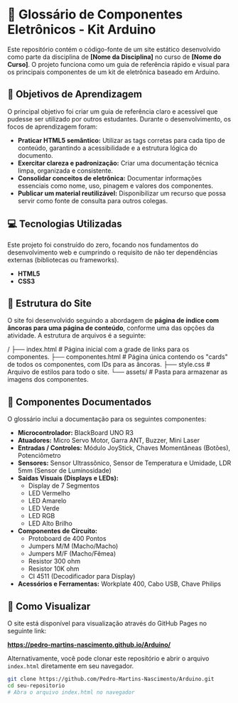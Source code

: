 # 🔌 Glossário de Componentes Eletrônicos - Kit Arduino

Este repositório contém o código-fonte de um site estático desenvolvido como parte da disciplina de **[Nome da Disciplina]** no curso de **[Nome do Curso]**. O projeto funciona como um guia de referência rápido e visual para os principais componentes de um kit de eletrônica baseado em Arduino.

## 🎯 Objetivos de Aprendizagem

O principal objetivo foi criar um guia de referência claro e acessível que pudesse ser utilizado por outros estudantes. Durante o desenvolvimento, os focos de aprendizagem foram:

-   **Praticar HTML5 semântico:** Utilizar as tags corretas para cada tipo de conteúdo, garantindo a acessibilidade e a estrutura lógica do documento.
-   **Exercitar clareza e padronização:** Criar uma documentação técnica limpa, organizada e consistente.
-   **Consolidar conceitos de eletrônica:** Documentar informações essenciais como nome, uso, pinagem e valores dos componentes.
-   **Publicar um material reutilizável:** Disponibilizar um recurso que possa servir como fonte de consulta para outros colegas.

## 💻 Tecnologias Utilizadas

Este projeto foi construído do zero, focando nos fundamentos do desenvolvimento web e cumprindo o requisito de não ter dependências externas (bibliotecas ou frameworks).

-   **HTML5**
-   **CSS3**

## 📂 Estrutura do Site

O site foi desenvolvido seguindo a abordagem de **página de índice com âncoras para uma página de conteúdo**, conforme uma das opções da atividade. A estrutura de arquivos é a seguinte:

/
├── index.html # Página inicial com a grade de links para os componentes.
├── componentes.html # Página única contendo os "cards" de todos os componentes, com IDs para as âncoras.
├── style.css # Arquivo de estilos para todo o site.
└── assets/ # Pasta para armazenar as imagens dos componentes.


## 📜 Componentes Documentados

O glossário inclui a documentação para os seguintes componentes:

-   **Microcontrolador:** BlackBoard UNO R3
-   **Atuadores:** Micro Servo Motor, Garra ANT, Buzzer, Mini Laser
-   **Entradas / Controles:** Módulo JoyStick, Chaves Momentâneas (Botões), Potenciômetro
-   **Sensores:** Sensor Ultrassônico, Sensor de Temperatura e Umidade, LDR 5mm (Sensor de Luminosidade)
-   **Saídas Visuais (Displays e LEDs):**
    -   Display de 7 Segmentos
    -   LED Vermelho
    -   LED Amarelo
    -   LED Verde
    -   LED RGB
    -   LED Alto Brilho
-   **Componentes de Circuito:**
    -   Protoboard de 400 Pontos
    -   Jumpers M/M (Macho/Macho)
    -   Jumpers M/F (Macho/Fêmea)
    -   Resistor 300 ohm
    -   Resistor 10K ohm
    -   CI 4511 (Decodificador para Display)
-   **Acessórios e Ferramentas:** Workplate 400, Cabo USB, Chave Philips


## 🚀 Como Visualizar

O site está disponível para visualização através do GitHub Pages no seguinte link:

**https://pedro-martins-nascimento.github.io/Arduino/**


Alternativamente, você pode clonar este repositório e abrir o arquivo `index.html` diretamente em seu navegador.

```bash
git clone https://github.com/Pedro-Martins-Nascimento/Arduino.git
cd seu-repositorio
# Abra o arquivo index.html no navegador
